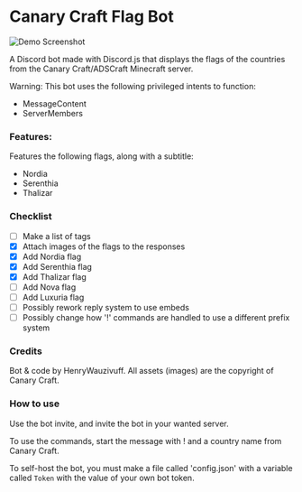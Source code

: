 # Canary Craft Flag Bot
![Demo Screenshot](<https://cloud-ards6ougc-hack-club-bot.vercel.app/0image.png>)

A Discord bot made with Discord.js that displays the flags of the countries from the Canary Craft/ADSCraft Minecraft server.

Warning: This bot uses the following privileged intents to function:
- MessageContent
- ServerMembers

### Features:
Features the following flags, along with a subtitle:
- Nordia
- Serenthia
- Thalizar

### Checklist
- [ ] Make a list of tags
- [x] Attach images of the flags to the responses 
- [x] Add Nordia flag
- [x] Add Serenthia flag
- [x] Add Thalizar flag
- [ ] Add Nova flag
- [ ] Add Luxuria flag
- [ ] Possibly rework reply system to use embeds 
- [ ] Possibly change how '!' commands are handled to use a different prefix system

### Credits
Bot & code by HenryWauzivuff.
All assets (images) are the copyright of Canary Craft. 

### How to use
Use the bot invite, and invite the bot in your wanted server.

To use the commands, start the message with ! and a country name from Canary Craft.

To self-host the bot, you must make a file called 'config.json' with a variable called `Token` with the value of your own bot token.